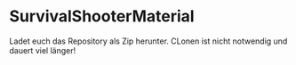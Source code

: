 # SurvivalShooterMaterial

Ladet euch das Repository als Zip herunter. 
CLonen ist nicht notwendig und dauert viel länger!
